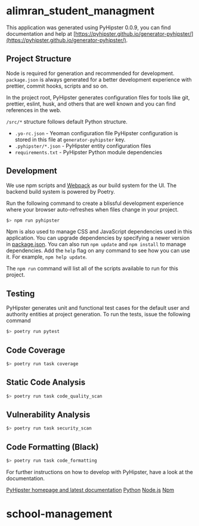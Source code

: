 # alimran_student_managment

This application was generated using PyHipster 0.0.9, you can find documentation and help at [https://pyhipster.github.io/generator-pyhipster/](https://pyhipster.github.io/generator-pyhipster/).

## Project Structure

Node is required for generation and recommended for development. `package.json` is always generated for a better development experience with prettier, commit hooks, scripts and so on.

In the project root, PyHipster generates configuration files for tools like git, prettier, eslint, husk, and others that are well known and you can find references in the web.

`/src/*` structure follows default Python structure.

- `.yo-rc.json` - Yeoman configuration file
  PyHipster configuration is stored in this file at `generator-pyhipster` key.
- `.pyhipster/*.json` - PyHipster entity configuration files
- `requirements.txt` - PyHipster Python module dependencies

## Development

We use npm scripts and [Webpack](https://webpack.js.org/) as our build system for the UI. The backend build system is powered by Poetry.

Run the following command to create a blissful development experience where your browser auto-refreshes when files change in your project.

```bash
$> npm run pyhipster
```

Npm is also used to manage CSS and JavaScript dependencies used in this application. You can upgrade dependencies by
specifying a newer version in [package.json](package.json). You can also run `npm update` and `npm install` to manage dependencies.
Add the `help` flag on any command to see how you can use it. For example, `npm help update`.

The `npm run` command will list all of the scripts available to run for this project.

## Testing

PyHipster generates unit and functional test cases for the default user and authority entities at project generation. To run the tests, issue the following command

```bash
$> poetry run pytest
```

## Code Coverage

```bash
$> poetry run task coverage
```

## Static Code Analysis

```bash
$> poetry run task code_quality_scan
```

## Vulnerability Analysis

```bash
$> poetry run task security_scan
```

## Code Formatting (Black)

```bash
$> poetry run task code_formatting
```

For further instructions on how to develop with PyHipster, have a look at the documentation.

[PyHipster homepage and latest documentation](https://pyhipster.github.io/generator-pyhipster/)
[Python](https://www.python.org/)
[Node.js](https://nodejs.org/)
[Npm](https://www.npmjs.com/)
# school-management
